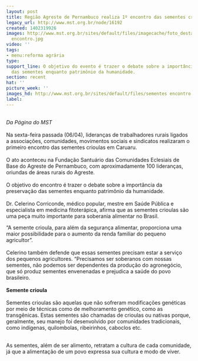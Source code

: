 ```yaml
---
layout: post
title: Região Agreste de Pernambuco realiza 1º encontro das sementes crioulas
legacy_url: http://www.mst.org.br/node/16192
created: 1402319926
images: http://www.mst.org.br/sites/default/files/imagecache/foto_destaque/sementes
  encontro.jpg
video: ''
tags:
- menu:reforma agrária
type: 
support_line: O objetivo do evento é trazer o debate sobre a importância da preservação
  das sementes enquanto patrimônio da humanidade.
section: recent
hat: ''
picture_week: ''
images_hd: http://www.mst.org.br/sites/default/files/sementes encontro.jpg
label: 
---
```

<p><br><em>Da&nbsp;Página do MST</em><br><br>Na sexta-feira passada (06/04), lideranças de trabalhadores rurais ligados a associações, comunidades, movimentos sociais e sindicatos realizaram o primeiro encontro das sementes crioulas em Caruaru.<br><br>O ato aconteceu na Fundação Santuário das Comunidades Eclesiais de Base do Agreste de Pernambuco, com aproximadamente 100 lideranças, oriundas de áreas rurais do Agreste.<br><br>O objetivo do encontro é trazer o debate sobre a importância da preservação das sementes enquanto patrimônio da humanidade.<br><br>Dr. Celerino Corriconde, médico popular, mestre em Saúde Pública e especialista em medicina fitoterápica, afirma que as sementes crioulas são uma peça muito importante para soberania alimentar no Brasil.</p><p>“A semente crioula, para além da segurança alimentar, proporciona uma maior possibilidade para o aumento da renda familiar do pequeno agricultor”.<br><br>Celerino também defende que essas sementes precisam estar a serviço dos pequenos agricultores. “Precisamos ser soberanos com nossas sementes, não podemos ser dependentes da produção do agronegócio, que só produz sementes envenenadas e prejudica a saúde do povo brasileiro.<br><br><strong>Semente crioula</strong><br><br>Sementes crioulas são aquelas que não sofreram modificações genéticas por meio de técnicas como de melhoramento genético, como as transgênicas. Estas sementes são chamadas de crioulas ou nativas porque, geralmente, seu manejo foi desenvolvido por comunidades tradicionais, como indígenas, quilombolas, ribeirinhos, caboclos etc.<br>&nbsp;</p><p>As sementes, além de ser alimento, retratam a cultura de cada comunidade, já que a alimentação de um povo expressa sua cultura e modo de viver.</p>
